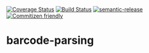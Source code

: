 [![Coverage Status](https://coveralls.io/repos/github/stonelasley/barcode-parsing/badge.svg?branch=master)](https://coveralls.io/github/stonelasley/barcode-parsing?branch=master)
[![Build Status](https://travis-ci.org/stonelasley/barcode-parsing.svg?branch=master)](https://travis-ci.org/stonelasley/barcode-parsing)
[![semantic-release](https://img.shields.io/badge/%20%20%F0%9F%93%A6%F0%9F%9A%80-semantic--release-e10079.svg)](https://github.com/semantic-release/semantic-release)
[![Commitizen friendly](https://img.shields.io/badge/commitizen-friendly-brightgreen.svg)](http://commitizen.github.io/cz-cli/)

# barcode-parsing
